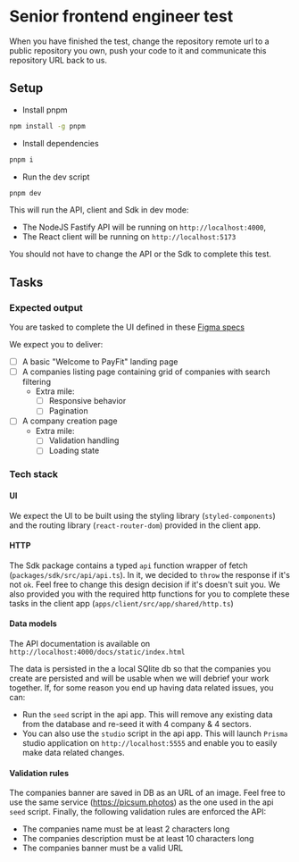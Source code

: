 # Senior frontend engineer test

When you have finished the test, change the repository remote url to a public repository you own, push your code to it and communicate this repository URL back to us.

## Setup

- Install pnpm

```bash
npm install -g pnpm
```

- Install dependencies

```bash
pnpm i
```

- Run the dev script

```bash
pnpm dev
```

This will run the API, client and Sdk in dev mode:

- The NodeJS Fastify API will be running on `http://localhost:4000`,
- The React client will be running on `http://localhost:5173`

You should not have to change the API or the Sdk to complete this test.

## Tasks

### Expected output

You are tasked to complete the UI defined in these [Figma specs](https://www.figma.com/file/eAfSBnVqQbGN7coOE2w9x9/Front-end-test?node-id=0%3A1&t=5I1j7EAMeEyeAUyh-1)

We expect you to deliver:

- [ ] A basic "Welcome to PayFit" landing page
- [ ] A companies listing page containing grid of companies with search filtering
  - Extra mile:
    - [ ] Responsive behavior
    - [ ] Pagination
- [ ] A company creation page
  - Extra mile:
    - [ ] Validation handling
    - [ ] Loading state

### Tech stack

#### UI

We expect the UI to be built using the styling library (`styled-components`) and the routing library (`react-router-dom`) provided in the client app.

#### HTTP

The Sdk package contains a typed `api` function wrapper of fetch (`packages/sdk/src/api/api.ts`). In it, we decided to `throw` the response if it's not `ok`. Feel free to change this design decision if it's doesn't suit you.
We also provided you with the required http functions for you to complete these tasks in the client app (`apps/client/src/app/shared/http.ts`)

#### Data models

The API documentation is available on `http://localhost:4000/docs/static/index.html`

The data is persisted in the a local SQlite db so that the companies you create are persisted and will be usable when we will debrief your work together.
If, for some reason you end up having data related issues, you can:

- Run the `seed` script in the api app. This will remove any existing data from the database and re-seed it with 4 company & 4 sectors.
- You can also use the `studio` script in the api app. This will launch `Prisma` studio application on `http://localhost:5555` and enable you to easily make data related changes.

#### Validation rules

The companies banner are saved in DB as an URL of an image. Feel free to use the same service (https://picsum.photos) as the one used in the api `seed` script.
Finally, the following validation rules are enforced the API:

- The companies name must be at least 2 characters long
- The companies description must be at least 10 characters long
- The companies banner must be a valid URL

